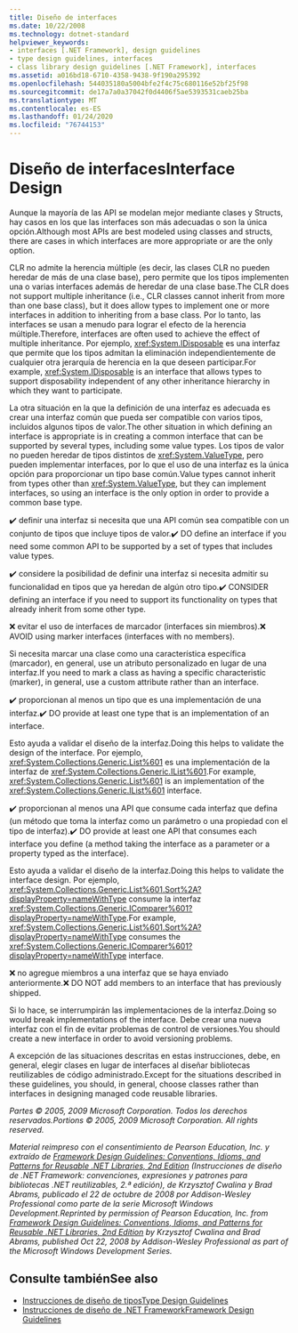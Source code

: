 ```yaml
---
title: Diseño de interfaces
ms.date: 10/22/2008
ms.technology: dotnet-standard
helpviewer_keywords:
- interfaces [.NET Framework], design guidelines
- type design guidelines, interfaces
- class library design guidelines [.NET Framework], interfaces
ms.assetid: a016bd18-6710-4358-9438-9f190a295392
ms.openlocfilehash: 544035180a5004bfe2f4c75c680116e52bf25f98
ms.sourcegitcommit: de17a7a0a37042f0d4406f5ae5393531caeb25ba
ms.translationtype: MT
ms.contentlocale: es-ES
ms.lasthandoff: 01/24/2020
ms.locfileid: "76744153"
---
```

# <a name="interface-design"></a><span data-ttu-id="15076-102">Diseño de interfaces</span><span class="sxs-lookup"><span data-stu-id="15076-102">Interface Design</span></span>
<span data-ttu-id="15076-103">Aunque la mayoría de las API se modelan mejor mediante clases y Structs, hay casos en los que las interfaces son más adecuadas o son la única opción.</span><span class="sxs-lookup"><span data-stu-id="15076-103">Although most APIs are best modeled using classes and structs, there are cases in which interfaces are more appropriate or are the only option.</span></span>

 <span data-ttu-id="15076-104">CLR no admite la herencia múltiple (es decir, las clases CLR no pueden heredar de más de una clase base), pero permite que los tipos implementen una o varias interfaces además de heredar de una clase base.</span><span class="sxs-lookup"><span data-stu-id="15076-104">The CLR does not support multiple inheritance (i.e., CLR classes cannot inherit from more than one base class), but it does allow types to implement one or more interfaces in addition to inheriting from a base class.</span></span> <span data-ttu-id="15076-105">Por lo tanto, las interfaces se usan a menudo para lograr el efecto de la herencia múltiple.</span><span class="sxs-lookup"><span data-stu-id="15076-105">Therefore, interfaces are often used to achieve the effect of multiple inheritance.</span></span> <span data-ttu-id="15076-106">Por ejemplo, <xref:System.IDisposable> es una interfaz que permite que los tipos admitan la eliminación independientemente de cualquier otra jerarquía de herencia en la que deseen participar.</span><span class="sxs-lookup"><span data-stu-id="15076-106">For example, <xref:System.IDisposable> is an interface that allows types to support disposability independent of any other inheritance hierarchy in which they want to participate.</span></span>

 <span data-ttu-id="15076-107">La otra situación en la que la definición de una interfaz es adecuada es crear una interfaz común que pueda ser compatible con varios tipos, incluidos algunos tipos de valor.</span><span class="sxs-lookup"><span data-stu-id="15076-107">The other situation in which defining an interface is appropriate is in creating a common interface that can be supported by several types, including some value types.</span></span> <span data-ttu-id="15076-108">Los tipos de valor no pueden heredar de tipos distintos de <xref:System.ValueType>, pero pueden implementar interfaces, por lo que el uso de una interfaz es la única opción para proporcionar un tipo base común.</span><span class="sxs-lookup"><span data-stu-id="15076-108">Value types cannot inherit from types other than <xref:System.ValueType>, but they can implement interfaces, so using an interface is the only option in order to provide a common base type.</span></span>

 <span data-ttu-id="15076-109">✔️ definir una interfaz si necesita que una API común sea compatible con un conjunto de tipos que incluye tipos de valor.</span><span class="sxs-lookup"><span data-stu-id="15076-109">✔️ DO define an interface if you need some common API to be supported by a set of types that includes value types.</span></span>

 <span data-ttu-id="15076-110">✔️ considere la posibilidad de definir una interfaz si necesita admitir su funcionalidad en tipos que ya heredan de algún otro tipo.</span><span class="sxs-lookup"><span data-stu-id="15076-110">✔️ CONSIDER defining an interface if you need to support its functionality on types that already inherit from some other type.</span></span>

 <span data-ttu-id="15076-111">❌ evitar el uso de interfaces de marcador (interfaces sin miembros).</span><span class="sxs-lookup"><span data-stu-id="15076-111">❌ AVOID using marker interfaces (interfaces with no members).</span></span>

 <span data-ttu-id="15076-112">Si necesita marcar una clase como una característica específica (marcador), en general, use un atributo personalizado en lugar de una interfaz.</span><span class="sxs-lookup"><span data-stu-id="15076-112">If you need to mark a class as having a specific characteristic (marker), in general, use a custom attribute rather than an interface.</span></span>

 <span data-ttu-id="15076-113">✔️ proporcionan al menos un tipo que es una implementación de una interfaz.</span><span class="sxs-lookup"><span data-stu-id="15076-113">✔️ DO provide at least one type that is an implementation of an interface.</span></span>

 <span data-ttu-id="15076-114">Esto ayuda a validar el diseño de la interfaz.</span><span class="sxs-lookup"><span data-stu-id="15076-114">Doing this helps to validate the design of the interface.</span></span> <span data-ttu-id="15076-115">Por ejemplo, <xref:System.Collections.Generic.List%601> es una implementación de la interfaz de <xref:System.Collections.Generic.IList%601>.</span><span class="sxs-lookup"><span data-stu-id="15076-115">For example, <xref:System.Collections.Generic.List%601> is an implementation of the <xref:System.Collections.Generic.IList%601> interface.</span></span>

 <span data-ttu-id="15076-116">✔️ proporcionan al menos una API que consume cada interfaz que defina (un método que toma la interfaz como un parámetro o una propiedad con el tipo de interfaz).</span><span class="sxs-lookup"><span data-stu-id="15076-116">✔️ DO provide at least one API that consumes each interface you define (a method taking the interface as a parameter or a property typed as the interface).</span></span>

 <span data-ttu-id="15076-117">Esto ayuda a validar el diseño de la interfaz.</span><span class="sxs-lookup"><span data-stu-id="15076-117">Doing this helps to validate the interface design.</span></span> <span data-ttu-id="15076-118">Por ejemplo, <xref:System.Collections.Generic.List%601.Sort%2A?displayProperty=nameWithType> consume la interfaz <xref:System.Collections.Generic.IComparer%601?displayProperty=nameWithType>.</span><span class="sxs-lookup"><span data-stu-id="15076-118">For example, <xref:System.Collections.Generic.List%601.Sort%2A?displayProperty=nameWithType> consumes the <xref:System.Collections.Generic.IComparer%601?displayProperty=nameWithType> interface.</span></span>

 <span data-ttu-id="15076-119">❌ no agregue miembros a una interfaz que se haya enviado anteriormente.</span><span class="sxs-lookup"><span data-stu-id="15076-119">❌ DO NOT add members to an interface that has previously shipped.</span></span>

 <span data-ttu-id="15076-120">Si lo hace, se interrumpirán las implementaciones de la interfaz.</span><span class="sxs-lookup"><span data-stu-id="15076-120">Doing so would break implementations of the interface.</span></span> <span data-ttu-id="15076-121">Debe crear una nueva interfaz con el fin de evitar problemas de control de versiones.</span><span class="sxs-lookup"><span data-stu-id="15076-121">You should create a new interface in order to avoid versioning problems.</span></span>

 <span data-ttu-id="15076-122">A excepción de las situaciones descritas en estas instrucciones, debe, en general, elegir clases en lugar de interfaces al diseñar bibliotecas reutilizables de código administrado.</span><span class="sxs-lookup"><span data-stu-id="15076-122">Except for the situations described in these guidelines, you should, in general, choose classes rather than interfaces in designing managed code reusable libraries.</span></span>

 <span data-ttu-id="15076-123">*Partes © 2005, 2009 Microsoft Corporation. Todos los derechos reservados.*</span><span class="sxs-lookup"><span data-stu-id="15076-123">*Portions © 2005, 2009 Microsoft Corporation. All rights reserved.*</span></span>

 <span data-ttu-id="15076-124">*Material reimpreso con el consentimiento de Pearson Education, Inc. y extraído de [Framework Design Guidelines: Conventions, Idioms, and Patterns for Reusable .NET Libraries, 2nd Edition](https://www.informit.com/store/framework-design-guidelines-conventions-idioms-and-9780321545619) (Instrucciones de diseño de .NET Framework: convenciones, expresiones y patrones para bibliotecas .NET reutilizables, 2.ª edición), de Krzysztof Cwalina y Brad Abrams, publicado el 22 de octubre de 2008 por Addison-Wesley Professional como parte de la serie Microsoft Windows Development.*</span><span class="sxs-lookup"><span data-stu-id="15076-124">*Reprinted by permission of Pearson Education, Inc. from [Framework Design Guidelines: Conventions, Idioms, and Patterns for Reusable .NET Libraries, 2nd Edition](https://www.informit.com/store/framework-design-guidelines-conventions-idioms-and-9780321545619) by Krzysztof Cwalina and Brad Abrams, published Oct 22, 2008 by Addison-Wesley Professional as part of the Microsoft Windows Development Series.*</span></span>

## <a name="see-also"></a><span data-ttu-id="15076-125">Consulte también</span><span class="sxs-lookup"><span data-stu-id="15076-125">See also</span></span>

- [<span data-ttu-id="15076-126">Instrucciones de diseño de tipos</span><span class="sxs-lookup"><span data-stu-id="15076-126">Type Design Guidelines</span></span>](../../../docs/standard/design-guidelines/type.md)
- [<span data-ttu-id="15076-127">Instrucciones de diseño de .NET Framework</span><span class="sxs-lookup"><span data-stu-id="15076-127">Framework Design Guidelines</span></span>](../../../docs/standard/design-guidelines/index.md)
